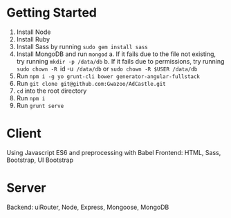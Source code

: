 # Getting Started

1. Install Node
2. Install Ruby
3. Install Sass by running `sudo gem install sass`
4. Install MongoDB and run `mongod`
	a. If it fails due to the file not existing, try running `mkdir -p /data/db`
	b. If it fails due to permissions, try running `sudo chown -R `id -u` /data/db` or `sudo chown -R $USER /data/db`
5. Run `npm i -g yo grunt-cli bower generator-angular-fullstack`
6. Run `git clone git@github.com:Gwazoo/AdCastle.git`
7. `cd` into the root directory
8. Run `npm i`
9. Run `grunt serve`

# Client

Using Javascript ES6 and preprocessing with Babel
Frontend: HTML, Sass, Bootstrap, UI Bootstrap

# Server

Backend: uiRouter, Node, Express, Mongoose, MongoDB